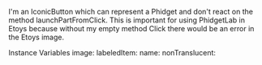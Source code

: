 I'm an IconicButton which can represent a Phidget and don't react on the method launchPartFromClick. This is important for using PhidgetLab in Etoys because without my empty method Click there would be an error in the Etoys image.


Instance Variables
	image:		<Object>
	labeledItem:		<Object>
	name:		<Object>
	nonTranslucent:		<Object>

image
	- xxxxx

labeledItem
	- xxxxx

name
	- xxxxx

nonTranslucent
	- xxxxx
